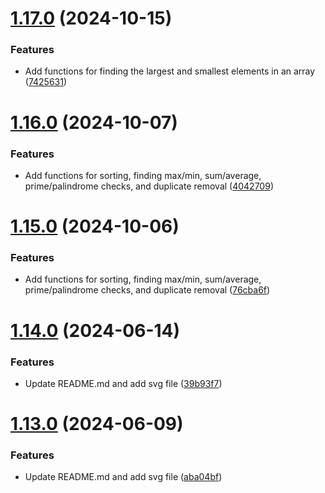 # [1.17.0](https://github.com/manthanank/learn-javascript/compare/v1.16.0...v1.17.0) (2024-10-15)


### Features

* Add functions for finding the largest and smallest elements in an array ([7425631](https://github.com/manthanank/learn-javascript/commit/7425631c79c690b239e205907ba112eea46fc907))



# [1.16.0](https://github.com/manthanank/learn-javascript/compare/v1.15.0...v1.16.0) (2024-10-07)


### Features

* Add functions for sorting, finding max/min, sum/average, prime/palindrome checks, and duplicate removal ([4042709](https://github.com/manthanank/learn-javascript/commit/40427091267a271b2ec3160f4d47563fd53a2a07))



# [1.15.0](https://github.com/manthanank/learn-javascript/compare/v1.14.0...v1.15.0) (2024-10-06)


### Features

* Add functions for sorting, finding max/min, sum/average, prime/palindrome checks, and duplicate removal ([76cba6f](https://github.com/manthanank/learn-javascript/commit/76cba6fb77c9126281e2920b6a04017900b04a74))



# [1.14.0](https://github.com/manthanank/learn-javascript/compare/v1.13.0...v1.14.0) (2024-06-14)


### Features

* Update README.md and add svg file ([39b93f7](https://github.com/manthanank/learn-javascript/commit/39b93f7cb98cde88315664db09ce23224315551c))



# [1.13.0](https://github.com/manthanank/learn-javascript/compare/v1.12.0...v1.13.0) (2024-06-09)


### Features

* Update README.md and add svg file ([aba04bf](https://github.com/manthanank/learn-javascript/commit/aba04bfca61b3a22b8528ddc7f43b4c8baa6bc70))



